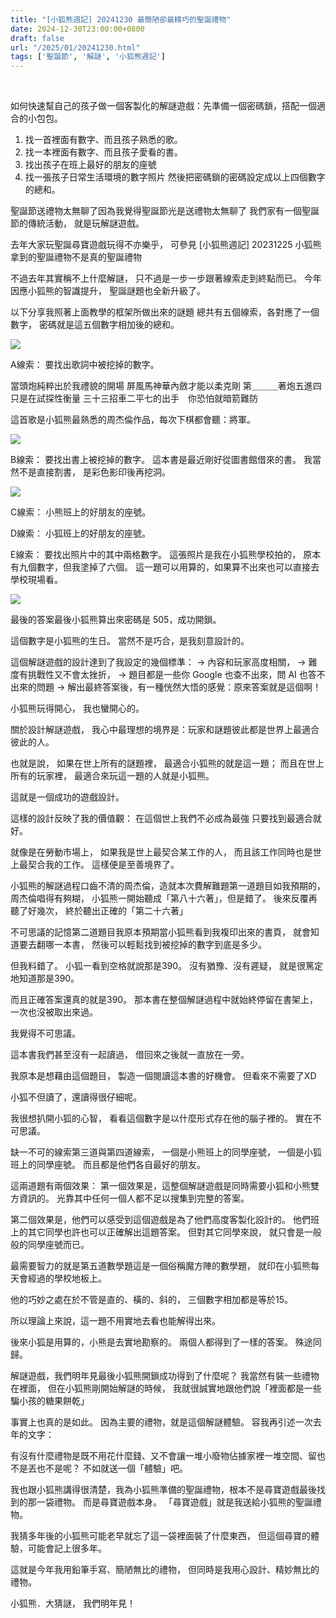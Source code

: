 ```yaml
---
title: "[小狐熊週記] 20241230 最簡陋卻最精巧的聖誕禮物"
date: 2024-12-30T23:00:00+0800
draft: false
url: "/2025/01/20241230.html"
tags: ['聖誕節', '解謎', '小狐熊週記']
---
```


 

如何快速幫自己的孩子做一個客製化的解謎遊戲：先準備一個密碼鎖，搭配一個適合的小包包。

1. 找一首裡面有數字、而且孩子熟悉的歌。
2. 找一本裡面有數字、而且孩子愛看的書。
3. 找出孩子在班上最好的朋友的座號
4. 找一張孩子日常生活環境的數字照片  然後把密碼鎖的密碼設定成以上四個數字的總和。

聖誕節送禮物太無聊了因為我覺得聖誕節光是送禮物太無聊了
我們家有一個聖誕節的傳統活動，
就是玩解謎遊戲。

去年大家玩聖誕尋寶遊戲玩得不亦樂乎，
可參見 [小狐熊週記] 20231225 小狐熊拿到的聖誕禮物不是真的聖誕禮物

不過去年其實稱不上什麼解謎，
只不過是一步一步跟著線索走到終點而已。
今年因應小狐熊的智識提升，
聖誕謎題也全新升級了。

以下分享我照著上面教學的框架所做出來的謎題
總共有五個線索，各對應了一個數字，
密碼就是這五個數字相加後的總和。




![](https://blogger.googleusercontent.com/img/a/AVvXsEiBghg523rlHRhZCJ8XuOzCAJEOdY7e6U6YCgKk2z7RmUJ45TuWOXp8edZGfBBQvmaTd62tzXR_22JE7yrzphzgnzreteSO-zyhcfxDX43hJt7GWCi37mD3NzHoM3wHJzJje5_8on2xNE2uUBYnozJPvlGrbMmA7SHzzfpk_LtydLSIocwlyr0XbaiF6zI)



A線索：
要找出歌詞中被挖掉的數字。

當頭炮純粹出於我禮貌的開場
屏風馬神華內斂才能以柔克剛
第＿＿＿著炮五進四　只是在試探性衡量
三十三招車二平七的出手　你恐怕就暗箭難防

這首歌是小狐熊最熟悉的周杰倫作品，每次下棋都會聽：將軍。




![](https://blogger.googleusercontent.com/img/a/AVvXsEhiPD-lE1GyA08C8vMrjBOaZMOyX8Z7PBKOkTWGDH81DyMG7rppIG_7ma-xywsDvUcjOH8EboVzslMFmzKAEB50Qyyt3QDLtrjmYRrc4SXrgIwI10f3kHEKuO2BOgQ5lplsC5syqAySYBCJh6amR0Wtd3mcnlXB4oMwGNu1zfkwonZWUlz-4BmVQYrPuVw)



B線索：
要找出書上被挖掉的數字。
這本書是最近剛好從圖書館借來的書。
我當然不是直接割書，
是彩色影印後再挖洞。




![](https://blogger.googleusercontent.com/img/a/AVvXsEj7fS2ztFs5ZK8bzaCGPjb_sHUT3AwnlWosMrN5wPeRQrxX00FQqG0TjEbD-fzgqsrEsUlKA2828k4fm5JhNqYyR5bLh8v9U8YFKjxX0vnNc469gdEKCuLARyc8NEEXjrDPECco8bMGZ3-xbp7SlLr6R5PhtW4B_K43jHaMrXGe2q78MRSPDRPD2Q2leGA)



C線索：
小熊班上的好朋友的座號。

D線索：
小狐班上的好朋友的座號。

E線索：
要找出照片中的其中兩格數字。
這張照片是我在小狐熊學校拍的，
原本有九個數字，但我塗掉了六個。
這一題可以用算的，如果算不出來也可以直接去學校現場看。




![](https://blogger.googleusercontent.com/img/a/AVvXsEg3zaFT56rnOQbSit2hlAwPAAm8CNPOwF_-SkIKC1o-uP4xnIIquG0toRK9paTpbcmQKOHAsAILlkQ9WNoq106unrU9Y8AYtbp0g4EsWdEX8BDplrXBB2GxhlNz0PVx4SUpGFetXanmAp7xSRrfyzfQiXZTYdiWQ9juWJKquKTFnR9H5SfkeRjm-H5SIAg)



最後的答案最後小狐熊算出來密碼是 505，成功開鎖。

這個數字是小狐熊的生日。
當然不是巧合，是我刻意設計的。

這個解謎遊戲的設計達到了我設定的幾個標準：
→ 內容和玩家高度相關，
→ 難度有挑戰性又不會太挫折，
→ 題目都是一些你 Google 也查不出來，問 AI 也答不出來的問題
→ 解出最終答案後，有一種恍然大悟的感覺：原來答案就是這個啊！

小狐熊玩得開心，
我也蠻開心的。

關於設計解謎遊戲，
我心中最理想的境界是：玩家和謎題彼此都是世界上最適合彼此的人。

也就是說，
如果在世上所有的謎題裡，
最適合小狐熊的就是這一題；
而且在世上所有的玩家裡，
最適合來玩這一題的人就是小狐熊。

這就是一個成功的遊戲設計。

這樣的設計反映了我的價值觀：
在這個世上我們不必成為最強
只要找到最適合就好。

就像是在勞動市場上，
如果我是世上最契合某工作的人，
而且該工作同時也是世上最契合我的工作。
這樣便是至善境界了。

小狐熊的解謎過程口齒不清的周杰倫，造就本次費解難題第一道題目如我預期的，
周杰倫唱得有夠糊，
小狐熊一開始聽成「第八十六著」，但是錯了。
後來反覆再聽了好幾次，
終於聽出正確的「第二十六著」

不可思議的記憶第二道題目我原本預期當小狐熊看到我複印出來的書頁，
就會知道要去翻哪一本書，
然後可以輕鬆找到被挖掉的數字到底是多少。

但我料錯了。
小狐一看到空格就說那是390。
沒有猶豫、沒有遲疑，
就是很篤定地知道那是390。

而且正確答案還真的就是390。
那本書在整個解謎過程中就始終停留在書架上，
一次也沒被取出來過。

我覺得不可思議。

這本書我們甚至沒有一起讀過，
借回來之後就一直放在一旁。

我原本是想藉由這個題目，
製造一個閱讀這本書的好機會。
但看來不需要了XD

小狐不但讀了，還讀得很仔細呢。

我很想扒開小狐的心智，
看看這個數字是以什麼形式存在他的腦子裡的。
實在不可思議。

缺一不可的線索第三道與第四道線索，
一個是小熊班上的同學座號，
一個是小狐班上的同學座號。
而且都是他們各自最好的朋友。

這兩道題有兩個效果：
第一個效果是，這整個解謎遊戲是同時需要小狐和小熊雙方資訊的。
光靠其中任何一個人都不足以搜集到完整的答案。

第二個效果是，他們可以感受到這個遊戲是為了他們高度客製化設計的。
他們班上的其它同學也許也可以正確解出這題答案。
但對其它同學來說，
就只會是一般般的同學座號而已。

最需要智力的就是第五道數學題這是一個俗稱魔方陣的數學題，
就印在小狐熊每天會經過的學校地板上。

他的巧妙之處在於不管是直的、橫的、斜的，
三個數字相加都是等於15。

所以理論上來說，這一題不用實地去看也能解得出來。

後來小狐是用算的，小熊是去實地勘察的。
兩個人都得到了一樣的答案。
殊途同歸。

解謎遊戲，我們明年見最後小狐熊開鎖成功得到了什麼呢？
我當然有裝一些禮物在裡面，
但在小狐熊剛開始解謎的時候，
我就很誠實地跟他們說「裡面都是一些騙小孩的糖果餅乾」

事實上也真的是如此。
因為主要的禮物，就是這個解謎體驗。
容我再引述一次去年的文字：

有沒有什麼禮物是既不用花什麼錢、又不會讓一堆小廢物佔據家裡一堆空間、留也不是丟也不是呢？
不如就送一個「體驗」吧。

我也跟小狐熊講得很清楚，我為小狐熊準備的聖誕禮物，根本不是尋寶遊戲最後找到的那一袋禮物。
而是尋寶遊戲本身。
「尋寶遊戲」就是我送給小狐熊的聖誕禮物。

我猜多年後的小狐熊可能老早就忘了這一袋裡面裝了什麼東西，
但這個尋寶的體驗，可能會記上很多年。

這就是今年我用鉛筆手寫、簡陋無比的禮物，
但同時是我用心設計、精妙無比的禮物。

小狐熊．大猜謎，
我們明年見！


